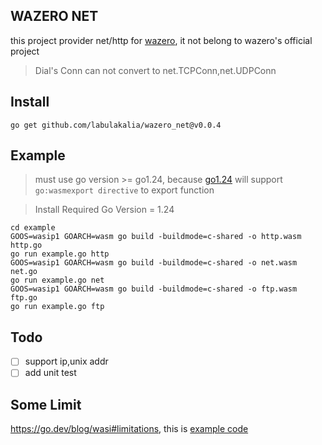 ## WAZERO NET

this project provider net/http for [wazero](https://github.com/tetratelabs/wazero), it not belong to wazero's official project

> Dial's Conn can not convert to net.TCPConn,net.UDPConn

## Install

```
go get github.com/labulakalia/wazero_net@v0.0.4
```

## Example

> must use go version >= go1.24, because [go1.24](https://tip.golang.org/doc/go1.24#wasm) will support `go:wasmexport directive` to export function

> Install Required Go Version
> = 1.24

```
cd example
GOOS=wasip1 GOARCH=wasm go build -buildmode=c-shared -o http.wasm http.go
go run example.go http
GOOS=wasip1 GOARCH=wasm go build -buildmode=c-shared -o net.wasm net.go
go run example.go net
GOOS=wasip1 GOARCH=wasm go build -buildmode=c-shared -o ftp.wasm ftp.go
go run example.go ftp
```

## Todo

- [ ] support ip,unix addr
- [ ] add unit test

## Some Limit

https://go.dev/blog/wasi#limitations, this is [example code](https://github.com/golang/go/issues/65178#issuecomment-2565148315)
